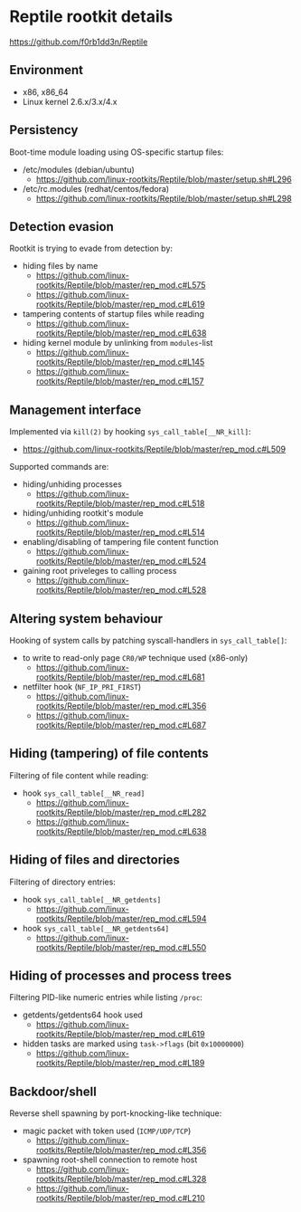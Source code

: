 # Reptile rootkit details

https://github.com/f0rb1dd3n/Reptile

## Environment

- x86, x86_64
- Linux kernel 2.6.x/3.x/4.x

## Persistency

Boot-time module loading using OS-specific startup files:
 - /etc/modules (debian/ubuntu)
   - https://github.com/linux-rootkits/Reptile/blob/master/setup.sh#L296
 - /etc/rc.modules (redhat/centos/fedora)
   - https://github.com/linux-rootkits/Reptile/blob/master/setup.sh#L298

## Detection evasion

Rootkit is trying to evade from detection by:
 - hiding files by name
   - https://github.com/linux-rootkits/Reptile/blob/master/rep_mod.c#L575
   - https://github.com/linux-rootkits/Reptile/blob/master/rep_mod.c#L619
 - tampering contents of startup files while reading
   - https://github.com/linux-rootkits/Reptile/blob/master/rep_mod.c#L638
 - hiding kernel module by unlinking from `modules`-list
   - https://github.com/linux-rootkits/Reptile/blob/master/rep_mod.c#L145
   - https://github.com/linux-rootkits/Reptile/blob/master/rep_mod.c#L157

## Management interface

Implemented via `kill(2)` by hooking `sys_call_table[__NR_kill]`:
 - https://github.com/linux-rootkits/Reptile/blob/master/rep_mod.c#L509
 
 Supported commands are:
 - hiding/unhiding processes
   - https://github.com/linux-rootkits/Reptile/blob/master/rep_mod.c#L518
 - hiding/unhiding rootkit's module
   - https://github.com/linux-rootkits/Reptile/blob/master/rep_mod.c#L514
 - enabling/disabling of tampering file content function
   - https://github.com/linux-rootkits/Reptile/blob/master/rep_mod.c#L524
 - gaining root priveleges to calling process
   - https://github.com/linux-rootkits/Reptile/blob/master/rep_mod.c#L528

## Altering system behaviour

Hooking of system calls by patching syscall-handlers in `sys_call_table[]`:
 - to write to read-only page `CR0/WP` technique used (x86-only)
   - https://github.com/linux-rootkits/Reptile/blob/master/rep_mod.c#L681
 - netfilter hook (`NF_IP_PRI_FIRST`)
   - https://github.com/linux-rootkits/Reptile/blob/master/rep_mod.c#L356
   - https://github.com/linux-rootkits/Reptile/blob/master/rep_mod.c#L687

## Hiding (tampering) of file contents

Filtering of file content while reading:
 - hook `sys_call_table[__NR_read]`
   - https://github.com/linux-rootkits/Reptile/blob/master/rep_mod.c#L282
   - https://github.com/linux-rootkits/Reptile/blob/master/rep_mod.c#L638

## Hiding of files and directories

Filtering of directory entries:
 - hook `sys_call_table[__NR_getdents]`
   - https://github.com/linux-rootkits/Reptile/blob/master/rep_mod.c#L594
 - hook `sys_call_table[__NR_getdents64]`
   - https://github.com/linux-rootkits/Reptile/blob/master/rep_mod.c#L550

## Hiding of processes and process trees

Filtering PID-like numeric entries while listing `/proc`:
 - getdents/getdents64 hook used
   - https://github.com/linux-rootkits/Reptile/blob/master/rep_mod.c#L619
 - hidden tasks are marked using `task->flags` (bit `0x10000000`)
   - https://github.com/linux-rootkits/Reptile/blob/master/rep_mod.c#L189

## Backdoor/shell

Reverse shell spawning by port-knocking-like technique:
 - magic packet with token used (`ICMP/UDP/TCP`)
   - https://github.com/linux-rootkits/Reptile/blob/master/rep_mod.c#L356
 - spawning root-shell connection to remote host
   - https://github.com/linux-rootkits/Reptile/blob/master/rep_mod.c#L328
   - https://github.com/linux-rootkits/Reptile/blob/master/rep_mod.c#L210
